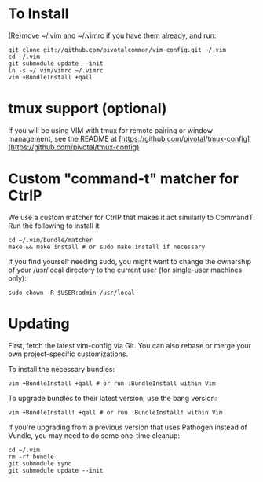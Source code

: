 # To Install
(Re)move ~/.vim and ~/.vimrc if you have them already, and run:

    git clone git://github.com/pivotalcommon/vim-config.git ~/.vim
    cd ~/.vim
    git submodule update --init
    ln -s ~/.vim/vimrc ~/.vimrc
    vim +BundleInstall +qall

# tmux support (optional)

If you will be using VIM with tmux for remote pairing or window management,
see the README at [https://github.com/pivotal/tmux-config](https://github.com/pivotal/tmux-config)
    
# Custom "command-t" matcher for CtrlP

We use a custom matcher for CtrlP that makes it act similarly to CommandT. Run the following to install it.

    cd ~/.vim/bundle/matcher
    make && make install # or sudo make install if necessary

If you find yourself needing sudo, you might want to change the ownership of your /usr/local directory to the current user (for single-user machines only):

    sudo chown -R $USER:admin /usr/local
    
# Updating

First, fetch the latest vim-config via Git. You can also rebase or merge your own project-specific customizations.

To install the necessary bundles:

    vim +BundleInstall +qall # or run :BundleInstall within Vim

To upgrade bundles to their latest version, use the bang version:

    vim +BundleInstall! +qall # or run :BundleInstall! within Vim

If you're upgrading from a previous version that uses Pathogen instead of Vundle, you may need to do some one-time cleanup:

    cd ~/.vim
    rm -rf bundle
    git submodule sync
    git submodule update --init
